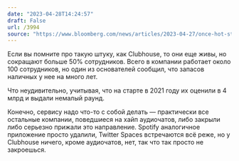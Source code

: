 ```yaml
---
date: "2023-04-28T14:24:57"
draft: False
url: /3994
source: "https://www.bloomberg.com/news/articles/2023-04-27/once-hot-startup-clubhouse-is-scaling-back-by-more-than-half"
---
```


Если вы помните про такую штуку, как Clubhouse, то они еще живы, но сокращают больше 50% сотрудников. Всего в компании работает около 100 сотрудников, но один из основателей сообщил, что запасов наличных у нее на много лет.

Что неудивительно, учитывая, что на старте в 2021 году их оценили в 4 млрд и выдали немалый раунд. 

Конечно, сервису надо что-то с собой делать — практически все остальные компании, поведшиеся на хайп аудиочатов, либо закрыли либо серьезно прижали это направление. Spotify аналогичное приложение просто удалили, Twitter Spaces встречаются всё реже, но у Clubhouse ничего, кроме аудиочатов, нет, так что так просто не закроешься.
